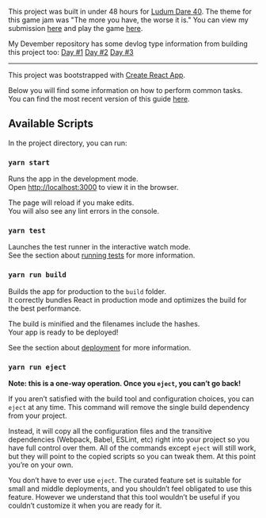 This project was built in under 48 hours for [Ludum Dare 40](https://ldjam.com/events/ludum-dare/40). The theme for this game jam was "The more you have, the worse it is." You can view my submission [here](https://ldjam.com/events/ludum-dare/40/infinite-desktop-icons) and play the game [here](https://law5guy.itch.io/infinite-desktop-icons).

My Devember repository has some devlog type information from building this project too:
[Day #1](https://github.com/rmkubik/devember2017/blob/master/1/README.md)
[Day #2](https://github.com/rmkubik/devember2017/blob/master/2/README.md)
[Day #3](https://github.com/rmkubik/devember2017/blob/master/3/README.md)

---

This project was bootstrapped with [Create React App](https://github.com/facebookincubator/create-react-app).

Below you will find some information on how to perform common tasks.<br>
You can find the most recent version of this guide [here](https://github.com/facebookincubator/create-react-app/blob/master/packages/react-scripts/template/README.md).

## Available Scripts

In the project directory, you can run:

### `yarn start`

Runs the app in the development mode.<br>
Open [http://localhost:3000](http://localhost:3000) to view it in the browser.

The page will reload if you make edits.<br>
You will also see any lint errors in the console.

### `yarn test`

Launches the test runner in the interactive watch mode.<br>
See the section about [running tests](#running-tests) for more information.

### `yarn run build`

Builds the app for production to the `build` folder.<br>
It correctly bundles React in production mode and optimizes the build for the best performance.

The build is minified and the filenames include the hashes.<br>
Your app is ready to be deployed!

See the section about [deployment](#deployment) for more information.

### `yarn run eject`

**Note: this is a one-way operation. Once you `eject`, you can’t go back!**

If you aren’t satisfied with the build tool and configuration choices, you can `eject` at any time. This command will remove the single build dependency from your project.

Instead, it will copy all the configuration files and the transitive dependencies (Webpack, Babel, ESLint, etc) right into your project so you have full control over them. All of the commands except `eject` will still work, but they will point to the copied scripts so you can tweak them. At this point you’re on your own.

You don’t have to ever use `eject`. The curated feature set is suitable for small and middle deployments, and you shouldn’t feel obligated to use this feature. However we understand that this tool wouldn’t be useful if you couldn’t customize it when you are ready for it.
